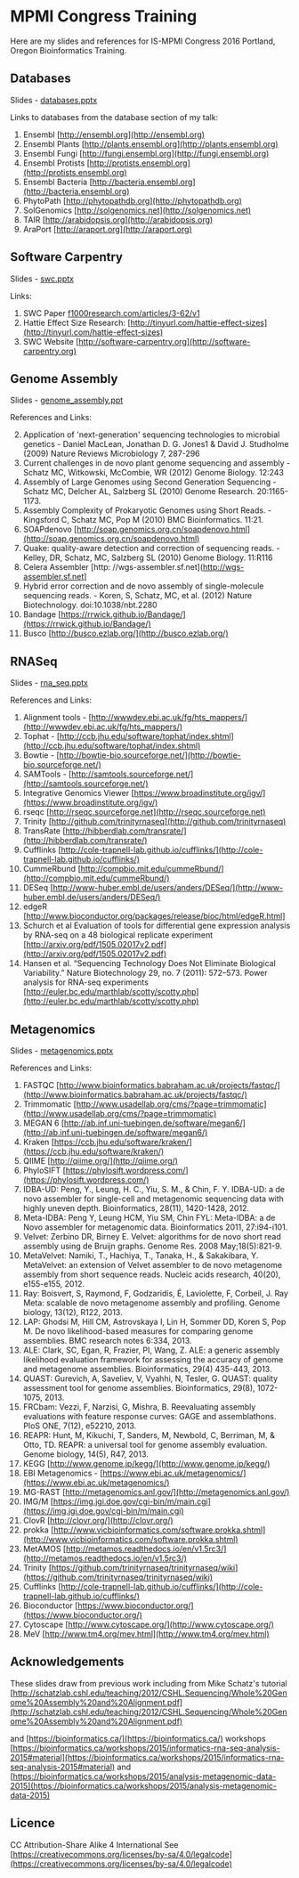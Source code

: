 # MPMI Congress Training 
Here are my slides and references for IS-MPMI Congress 2016 Portland, Oregon Bioinformatics Training.

## Databases

Slides - [databases.pptx](databases.pptx)

Links to databases from the database section of my talk:

1. Ensembl [http://ensembl.org](http://ensembl.org)
2. Ensembl Plants [http://plants.ensembl.org](http://plants.ensembl.org)
3. Ensembl Fungi [http://fungi.ensembl.org](http://fungi.ensembl.org)
4. Ensembl Protists [http://protists.ensembl.org](http://protists.ensembl.org)
5. Ensembl Bacteria [http://bacteria.ensembl.org](http://bacteria.ensembl.org)
6. PhytoPath [http://phytopathdb.org](http://phytopathdb.org)
7. SolGenomics [http://solgenomics.net](http://solgenomics.net)
8. TAIR [http://arabidopsis.org](http://arabidopsis.org)
9. AraPort [http://araport.org](http://araport.org)

## Software Carpentry

Slides - [swc.pptx](swc.pptx)

Links:

1. SWC Paper [f1000research.com/articles/3-62/v1](f1000research.com/articles/3-62/v1)
2. Hattie Effect Size Research: [http://tinyurl.com/hattie-effect-sizes](http://tinyurl.com/hattie-effect-sizes)
3. SWC Website [http://software-carpentry.org](http://software-carpentry.org)

## Genome Assembly

Slides - [genome_assembly.ppt](genome_assembly.pptx)

References and Links:

2. Application of 'next-generation' sequencing technologies to microbial genetics - Daniel MacLean, Jonathan D. G. Jones1 & David J. Studholme (2009) Nature Reviews Microbiology 7, 287-296
2. Current challenges in de novo plant genome sequencing and assembly - Schatz MC, Witkowski, McCombie, WR (2012) Genome Biology. 12:243
2. Assembly of Large Genomes using Second Generation Sequencing - Schatz MC, Delcher AL, Salzberg SL (2010) Genome Research. 20:1165-1173.
2. Assembly Complexity of Prokaryotic Genomes using Short Reads. - Kingsford C, Schatz MC, Pop M (2010) BMC Bioinformatics. 11:21.
2. SOAPdenovo [http://soap.genomics.org.cn/soapdenovo.html](http://soap.genomics.org.cn/soapdenovo.html)
2. Quake: quality-aware detection and correction of sequencing reads. - Kelley, DR, Schatz, MC, Salzberg SL (2010) Genome Biology. 11:R116
2. Celera Assembler [http: //wgs-assembler.sf.net](http://wgs-assembler.sf.net]
2. Hybrid error correction and de novo assembly of single-molecule sequencing reads.  - Koren, S, Schatz, MC, et al. (2012) Nature Biotechnology. doi:10.1038/nbt.2280
3. Bandage [https://rrwick.github.io/Bandage/](https://rrwick.github.io/Bandage/)
4. Busco [http://busco.ezlab.org/](http://busco.ezlab.org/)


## RNASeq 

Slides - [rna_seq.pptx](rna_seq.pptx)

References and Links:

1. Alignment tools - [http://wwwdev.ebi.ac.uk/fg/hts_mappers/](http://wwwdev.ebi.ac.uk/fg/hts_mappers/)
2. Tophat - [http://ccb.jhu.edu/software/tophat/index.shtml](http://ccb.jhu.edu/software/tophat/index.shtml)
3. Bowtie - [http://bowtie-bio.sourceforge.net/](http://bowtie-bio.sourceforge.net/)
4. SAMTools - [http://samtools.sourceforge.net/](http://samtools.sourceforge.net/)
5. Integrative Genomics Viewer [https://www.broadinstitute.org/igv/](https://www.broadinstitute.org/igv/)
6. rseqc [http://rseqc.sourceforge.net](http://rseqc.sourceforge.net)
7. Trinity [http://github.com/trinityrnaseq](http://github.com/trinityrnaseq)
8. TransRate [http://hibberdlab.com/transrate/](http://hibberdlab.com/transrate/)
9. Cufflinks [http://cole-trapnell-lab.github.io/cufflinks/](http://cole-trapnell-lab.github.io/cufflinks/)
10. CummeRbund [http://compbio.mit.edu/cummeRbund/](http://compbio.mit.edu/cummeRbund/)
11. DESeq [http://www-huber.embl.de/users/anders/DESeq/](http://www-huber.embl.de/users/anders/DESeq/)
12. edgeR [http://www.bioconductor.org/packages/release/bioc/html/edgeR.html]
13. Schurch et al Evaluation of tools for differential gene expression analysis by RNA-seq on a 48 biological replicate experiment  [http://arxiv.org/pdf/1505.02017v2.pdf](http://arxiv.org/pdf/1505.02017v2.pdf)
14. Hansen et al. “Sequencing Technology Does Not Eliminate Biological Variability.” Nature Biotechnology 29, no. 7 (2011): 572–573. Power analysis for RNA-seq experiments [http://euler.bc.edu/marthlab/scotty/scotty.php](http://euler.bc.edu/marthlab/scotty/scotty.php)

## Metagenomics 

Slides - [metagenomics.pptx](metagenomics.pptx)

References and Links:

1. FASTQC [http://www.bioinformatics.babraham.ac.uk/projects/fastqc/](http://www.bioinformatics.babraham.ac.uk/projects/fastqc/)
2. Trimmomatic [http://www.usadellab.org/cms/?page=trimmomatic](http://www.usadellab.org/cms/?page=trimmomatic)
3. MEGAN 6 [http://ab.inf.uni-tuebingen.de/software/megan6/](http://ab.inf.uni-tuebingen.de/software/megan6/)
4. Kraken [https://ccb.jhu.edu/software/kraken/](https://ccb.jhu.edu/software/kraken/)
5. QIIME [http://qiime.org/](http://qiime.org/)
6. PhyloSIFT [https://phylosift.wordpress.com/](https://phylosift.wordpress.com/)
7. IDBA-UD: Peng, Y., Leung, H. C., Yiu, S. M., & Chin, F. Y. IDBA-UD: a de novo assembler for single-cell and metagenomic sequencing data with highly uneven depth. Bioinformatics, 28(11), 1420-1428, 2012.
8. Meta-IDBA: Peng Y, Leung HCM, Yiu SM, Chin FYL: Meta-IDBA: a de Novo assembler for metagenomic data. Bioinformatics 2011, 27:i94-i101.
9. Velvet: Zerbino DR, Birney E. Velvet: algorithms for de novo short read assembly using de Bruijn graphs. Genome Res. 2008 May;18(5):821-9.
10. MetaVelvet: Namiki, T., Hachiya, T., Tanaka, H., & Sakakibara, Y. MetaVelvet: an extension of Velvet assembler to de novo metagenome assembly from short sequence reads. Nucleic acids research, 40(20), e155-e155, 2012.
11. Ray: Boisvert, S, Raymond, F, Godzaridis, É, Laviolette, F, Corbeil, J. Ray Meta: scalable de novo metagenome assembly and profiling. Genome biology, 13(12), R122, 2013.
12. LAP: Ghodsi M, Hill CM, Astrovskaya I, Lin H, Sommer DD, Koren S, Pop M. De novo likelihood-based measures for comparing genome assemblies. BMC research notes 6:334, 2013.
13. ALE: Clark, SC, Egan, R, Frazier, PI, Wang, Z. ALE: a generic assembly likelihood evaluation framework for assessing the accuracy of genome and metagenome assemblies. Bioinformatics, 29(4) 435-443, 2013.
14. QUAST: Gurevich, A, Saveliev, V, Vyahhi, N, Tesler, G. QUAST: quality assessment tool for genome assemblies. Bioinformatics, 29(8), 1072-1075, 2013.
15. FRCbam: Vezzi, F, Narzisi, G, Mishra, B. Reevaluating assembly evaluations with feature response curves: GAGE and assemblathons. PloS ONE, 7(12), e52210, 2013.
16. REAPR: Hunt, M, Kikuchi, T, Sanders, M, Newbold, C, Berriman, M, & Otto, TD. REAPR: a universal tool for genome assembly evaluation. Genome biology, 14(5), R47, 2013.
17. KEGG [http://www.genome.jp/kegg/](http://www.genome.jp/kegg/)
18. EBI Metagenomics - [https://www.ebi.ac.uk/metagenomics/](https://www.ebi.ac.uk/metagenomics/)
19. MG-RAST [http://metagenomics.anl.gov/](http://metagenomics.anl.gov/)
20. IMG/M [https://img.jgi.doe.gov/cgi-bin/m/main.cgi](https://img.jgi.doe.gov/cgi-bin/m/main.cgi)
21. ClovR [http://clovr.org/](http://clovr.org/)
22. prokka [http://www.vicbioinformatics.com/software.prokka.shtml](http://www.vicbioinformatics.com/software.prokka.shtml)
23. MetAMOS [http://metamos.readthedocs.io/en/v1.5rc3/](http://metamos.readthedocs.io/en/v1.5rc3/)
24. Trinity [https://github.com/trinityrnaseq/trinityrnaseq/wiki](https://github.com/trinityrnaseq/trinityrnaseq/wiki)
25. Cufflinks [http://cole-trapnell-lab.github.io/cufflinks/](http://cole-trapnell-lab.github.io/cufflinks/)
26. Bioconductor [https://www.bioconductor.org/](https://www.bioconductor.org/)
27. Cytoscape [http://www.cytoscape.org/](http://www.cytoscape.org/)
28. MeV [http://www.tm4.org/mev.html](http://www.tm4.org/mev.html)

## Acknowledgements

These slides draw from previous work including from Mike Schatz's tutorial
[http://schatzlab.cshl.edu/teaching/2012/CSHL.Sequencing/Whole%20Genome%20Assembly%20and%20Alignment.pdf](http://schatzlab.cshl.edu/teaching/2012/CSHL.Sequencing/Whole%20Genome%20Assembly%20and%20Alignment.pdf) 

and [https://bioinformatics.ca/](https://bioinformatics.ca/) workshops 
[https://bioinformatics.ca/workshops/2015/informatics-rna-seq-analysis-2015#material](https://bioinformatics.ca/workshops/2015/informatics-rna-seq-analysis-2015#material) and 
[https://bioinformatics.ca/workshops/2015/analysis-metagenomic-data-2015](https://bioinformatics.ca/workshops/2015/analysis-metagenomic-data-2015)

## Licence
CC Attribution-Share Alike 4 International
See [https://creativecommons.org/licenses/by-sa/4.0/legalcode](https://creativecommons.org/licenses/by-sa/4.0/legalcode)
